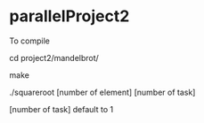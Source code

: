 # parallelProject2
To compile

cd project2/mandelbrot/

make

./squareroot [number of element] [number of task]

[number of task] default to 1
